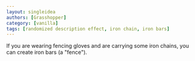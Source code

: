 ```yaml
---
layout: singleidea
authors: [Grasshopper]
category: [vanilla]
tags: [randomized description effect, iron chain, iron bars]
---
```

If you are wearing fencing gloves and are carrying some iron chains, you can create iron bars (a "fence").
